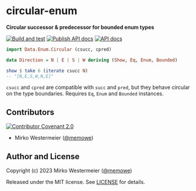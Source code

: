 # circular-enum

**Circular successor & predecessor for bounded enum types**

[![Build and test][test-badge]][test]
[![Publish API docs][haddock-badge]][haddock]
[![API docs][api-docs-badge]][api-docs]

[test-badge]: https://github.com/memowe/circular-enum/actions/workflows/test.yml/badge.svg
[test]: https://github.com/memowe/circular-enum/actions/workflows/test.yml
[haddock-badge]: https://github.com/memowe/circular-enum/actions/workflows/haddock-pages.yml/badge.svg
[haddock]: https://github.com/memowe/circular-enum/actions/workflows/haddock-pages.yml
[api-docs-badge]: https://img.shields.io/badge/Haddock-Documentation-8a80a8?style=flat&logo=haskell&logoColor=lightgray
[api-docs]: https://mirko.westermeier.de/circular-enum/Data-Enum-Circular.html

```haskell
import Data.Enum.Circular (csucc, cpred)

data Direction = N | E | S | W deriving (Show, Eq, Enum, Bounded)

show $ take 6 (iterate csucc N)
-- "[N,E,S,W,N,E]"
```

`csucc` and `cpred` are compatible with `succ` and `pred`, but they behave circular on the type boundaries. Requires `Eq`, `Enum` and `Bounded` instances.

## Contributors

[![Contributor Covenant 2.0][coc-img]][coc]

- Mirko Westermeier ([@memowe][memowe-gh])

## Author and License

Copyright (c) 2023 Mirko Westermeier ([@memowe][memowe-gh])

Released under the MIT license. See [LICENSE](LICENSE) for details.

[coc]: CODE_OF_CONDUCT.md
[coc-img]: https://img.shields.io/badge/Code%20of%20Conduct-Contributor%20Covenant%202.0-8f761b.svg?style=flat&logo=adguard&logoColor=lightgray
[memowe-gh]: https://github.com/memowe
